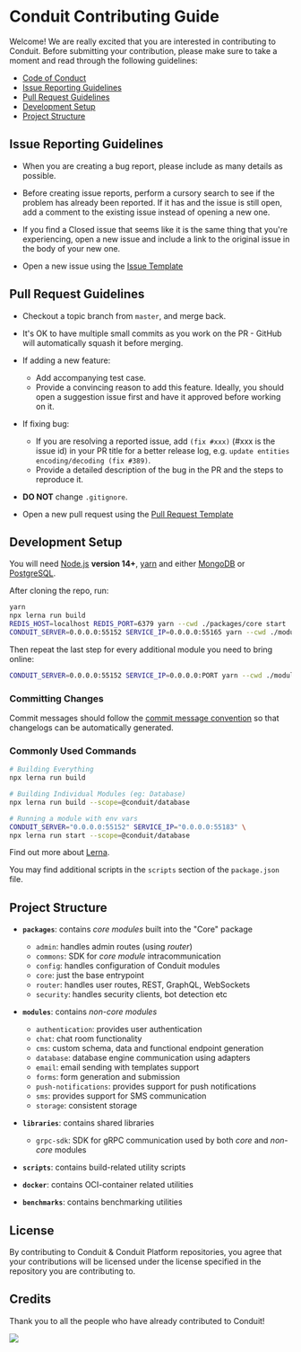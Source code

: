 # Conduit Contributing Guide

Welcome! We are really excited that you are interested in contributing to Conduit. Before submitting your contribution, please make sure to take a moment and read through the following guidelines:

- [Code of Conduct](https://github.com/ConduitPlatform/Conduit/blob/master/.github/CODE_OF_CONDUCT.md)
- [Issue Reporting Guidelines](#issue-reporting-guidelines)
- [Pull Request Guidelines](#pull-request-guidelines)
- [Development Setup](#development-setup)
- [Project Structure](#project-structure)

## Issue Reporting Guidelines

- When you are creating a bug report, please include as many details as possible. 

- Before creating issue reports, perform a cursory search to see if the problem has already been reported. If it has and the issue is still open, add a comment to the existing issue instead of opening a new one.

- If you find a Closed issue that seems like it is the same thing that you're experiencing, open a new issue and include a link to the original issue in the body of your new one.

- Open a new issue using the [Issue Template](https://github.com/ConduitPlatform/Conduit/blob/master/.github/ISSUE_TEMPLATE.md)

## Pull Request Guidelines

- Checkout a topic branch from `master`, and merge back.

- It's OK to have multiple small commits as you work on the PR - GitHub will automatically squash it before merging.

- If adding a new feature:
    - Add accompanying test case.
    - Provide a convincing reason to add this feature. Ideally, you should open a suggestion issue first and have it approved before working on it.

- If fixing bug:
    - If you are resolving a reported issue, add `(fix #xxx)` (#xxx is the issue id) in your PR title for a better release log, e.g. `update entities encoding/decoding (fix #389)`.
    - Provide a detailed description of the bug in the PR and the steps to reproduce it.

- **DO NOT** change `.gitignore`.

- Open a new pull request using the [Pull Request Template](https://github.com/ConduitPlatform/Conduit/blob/master/.github/PULL_REQUEST_TEMPLATE.md)

## Development Setup

You will need [Node.js](http://nodejs.org) **version 14+**, [yarn](https://yarnpkg.com/en/docs/install) and either [MongoDB](https://www.mongodb.com/) or [PostgreSQL](https://www.postgresql.org/).

After cloning the repo, run:

``` bash
yarn
npx lerna run build
REDIS_HOST=localhost REDIS_PORT=6379 yarn --cwd ./packages/core start
CONDUIT_SERVER=0.0.0.0:55152 SERVICE_IP=0.0.0.0:55165 yarn --cwd ./modules/database start
```

Then repeat the last step for every additional module you need to bring online:

``` bash
CONDUIT_SERVER=0.0.0.0:55152 SERVICE_IP=0.0.0.0:PORT yarn --cwd ./modules/MODULE start
```

### Committing Changes

Commit messages should follow the [commit message convention](https://github.com/ConduitPlatform/Conduit/blob/master/.github/COMMIT_CONVENTION.md) so that changelogs can be automatically generated.

### Commonly Used Commands

``` bash
# Building Everything
npx lerna run build

# Building Individual Modules (eg: Database)
npx lerna run build --scope=@conduit/database

# Running a module with env vars
CONDUIT_SERVER="0.0.0.0:55152" SERVICE_IP="0.0.0.0:55183" \
npx lerna run start --scope=@conduit/database
```

Find out more about [Lerna](https://lerna.js.org/).

You may find additional scripts in the `scripts` section of the `package.json` file.

## Project Structure

- **`packages`**: contains *core modules* built into the "Core" package
    - `admin`: handles admin routes (using *router*)
    - `commons`: SDK for *core module* intracommunication
    - `config`: handles configuration of Conduit modules
    - `core`: just the base entrypoint
    - `router`: handles user routes, REST, GraphQL, WebSockets
    - `security`: handles security clients, bot detection etc

- **`modules`**: contains *non-core modules*
    - `authentication`: provides user authentication
    - `chat`: chat room functionality
    - `cms`: custom schema, data and functional endpoint generation
    - `database`: database engine communication using adapters
    - `email`: email sending with templates support
    - `forms`: form generation and submission
    - `push-notifications`: provides support for push notifications
    - `sms`: provides support for SMS communication
    - `storage`: consistent storage

- **`libraries`**: contains shared libraries
    - `grpc-sdk`: SDK for gRPC communication used by both *core* and *non-core* modules

- **`scripts`**: contains build-related utility scripts

- **`docker`**: contains OCI-container related utilities

- **`benchmarks`**: contains benchmarking utilities

## License

By contributing to Conduit & Conduit Platform repositories, you agree that your contributions will be licensed under the license specified in the repository you are contributing to.
    
## Credits

Thank you to all the people who have already contributed to Conduit!

<a href="https://github.com/conduitplatform/conduit/graphs/contributors"><img src="https://contrib.rocks/image?repo=conduitplatform/conduit" /></a>
